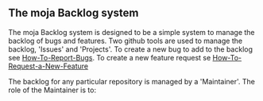 ## The moja Backlog system

The moja Backlog system is designed to be a simple system to manage the backlog of bugs and features.
Two github tools are used to manage the backlog, 'Issues' and 'Projects'. To create a new bug to add to the backlog see [How-To-Report-Bugs](https://github.com/moja-global/About-moja-global/blob/master/Contributing/How-to-Report-Bugs.md). To create a new feature request se [How-To-Request-a-New-Feature](https://github.com/moja-global/About-moja-global/blob/master/Contributing/How-to-Request-a-New-Feature.md)

The backlog for any particular repository is managed by a 'Maintainer'. The role of the Maintainer is to:

